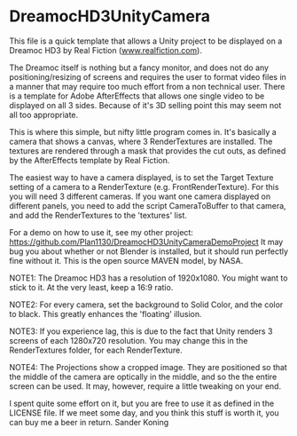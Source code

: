 # DreamocHD3UnityCamera

This file is a quick template that allows a Unity project to be displayed 
on a Dreamoc HD3 by Real Fiction (www.realfiction.com).

The Dreamoc itself is nothing but a fancy monitor, and does not do any 
positioning/resizing of screens and requires the user to format video
files in a manner that may require too much effort from a non technical
user. There is a template for Adobe AfterEffects that allows one single
video to be displayed on all 3 sides. Because of it's 3D selling point this
may seem not all too appropriate.

This is where this simple, but nifty little program comes in. It's
basically a camera that shows a canvas, where 3 RenderTextures are 
installed. The textures are rendered through a mask that provides the
cut outs, as defined by the AfterEffects template by Real Fiction.

The easiest way to have a camera displayed, is to set the Target Texture
setting of a camera to a RenderTexture (e.g. FrontRenderTexture). For
this you will need 3 different cameras. If you want one camera displayed
on different panels, you need to add the script CameraToBuffer to that
camera, and add the RenderTextures to the 'textures' list.

For a demo on how to use it, see my other project:
https://github.com/Plan1130/DreamocHD3UnityCameraDemoProject
It may bug you about whether or not Blender is installed, but it should 
run perfectly fine without it. This is the open source MAVEN model, by NASA.

NOTE1: The Dreamoc HD3 has a resolution of 1920x1080. You might want to
stick to it. At the very least, keep a 16:9 ratio.

NOTE2: For every camera, set the background to Solid Color, and the color
to black. This greatly enhances the 'floating' illusion.

NOTE3: If you experience lag, this is due to the fact that Unity renders 3
screens of each 1280x720 resolution. You may change this in the 
RenderTextures folder, for each RenderTexture.

NOTE4: The Projections show a cropped image. They are positioned so that
the middle of the camera are optically in the middle, and so the the entire
screen can be used. It may, however, require a little tweaking on your end.


I spent quite some effort on it, but you are free to use it as defined 
in the LICENSE file. If we meet some day, and you think this stuff is 
worth it, you can buy me a beer in return.                    Sander Koning
